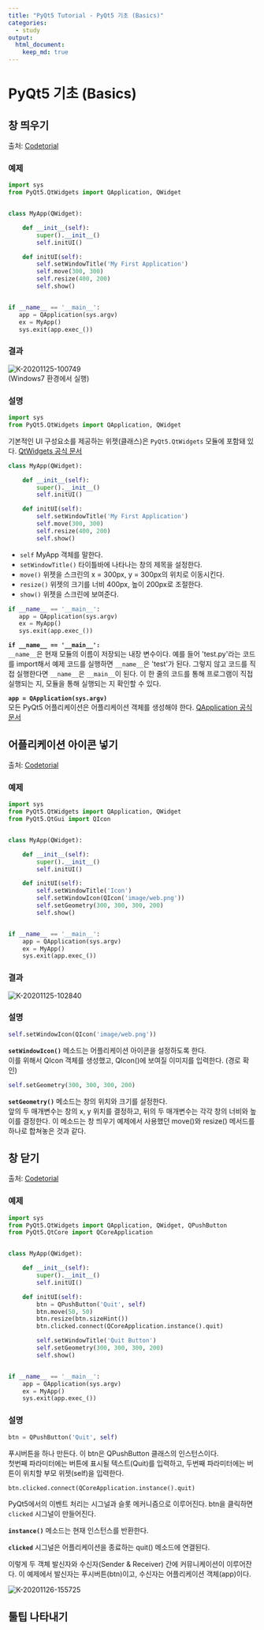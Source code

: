 ```yaml
---
title: "PyQt5 Tutorial - PyQt5 기초 (Basics)"
categories:
  - study
output:
  html_document:
    keep_md: true
---
```


# PyQt5 기초 (Basics)

## 창 띄우기
출처: [Codetorial](https://codetorial.net/pyqt5/basics/opening.html)

### 예제


```python
import sys
from PyQt5.QtWidgets import QApplication, QWidget


class MyApp(QWidget):

    def __init__(self):
        super().__init__()
        self.initUI()

    def initUI(self):
        self.setWindowTitle('My First Application')
        self.move(300, 300)
        self.resize(400, 200)
        self.show()


if __name__ == '__main__':
   app = QApplication(sys.argv)
   ex = MyApp()
   sys.exit(app.exec_())
```

### 결과  
![K-20201125-100749](https://user-images.githubusercontent.com/72365720/100169145-185d2980-2f06-11eb-8548-742228d268da.png)  
(Windows7 환경에서 실행)

### 설명


```python
import sys
from PyQt5.QtWidgets import QApplication, QWidget
```

기본적인 UI 구성요소를 제공하는 위젯(클래스)은 `PyQt5.QtWidgets` 모듈에 포함돼 있다. [QtWidgets 공식 문서](https://doc.qt.io/qt-5/qtwidgets-index.html)


```python
class MyApp(QWidget):

    def __init__(self):
        super().__init__()
        self.initUI()

    def initUI(self):
        self.setWindowTitle('My First Application')
        self.move(300, 300)
        self.resize(400, 200)
        self.show()
```

- `self` MyApp 객체를 말한다.
- `setWindowTitle()` 타이틀바에 나타나는 창의 제목을 설정한다.
- `move()` 위젯을 스크린의 x = 300px, y = 300px의 위치로 이동시킨다.
- `resize()` 위젯의 크기를 너비 400px, 높이 200px로 조절한다.
- `show()` 위젯을 스크린에 보여준다.


```python
if __name__ == '__main__':
   app = QApplication(sys.argv)
   ex = MyApp()
   sys.exit(app.exec_())
```

**`if __name__ == '__main__':`**  
`__name__`은 현재 모듈의 이름이 저장되는 내장 변수이다. 예를 들어 'test.py'라는 코드를 import해서 예제 코드를 실행하면 `__name__`은 'test'가 된다. 그렇지 않고 코드를 직접 실행한다면 `__name__`은 `__main__`이 된다. 이 한 줄의 코드를 통해 프로그램이 직접 실행되는 지, 모듈을 통해 실행되는 지 확인할 수 있다.  

**`app = QApplication(sys.argv)`**  
모든 PyQt5 어플리케이션은 어플리케이션 객체를 생성해야 한다. [QApplication 공식 문서](https://doc.qt.io/qt-5/qapplication.html)

## 어플리케이션 아이콘 넣기
출처: [Codetorial](https://codetorial.net/pyqt5/basics/icon.html)

### 예제


```python
import sys
from PyQt5.QtWidgets import QApplication, QWidget
from PyQt5.QtGui import QIcon


class MyApp(QWidget):

    def __init__(self):
        super().__init__()
        self.initUI()

    def initUI(self):
        self.setWindowTitle('Icon')
        self.setWindowIcon(QIcon('image/web.png'))
        self.setGeometry(300, 300, 300, 200)
        self.show()


if __name__ == '__main__':
    app = QApplication(sys.argv)
    ex = MyApp()
    sys.exit(app.exec_())
```

### 결과

![K-20201125-102840](https://user-images.githubusercontent.com/72365720/100170477-206a9880-2f09-11eb-90ac-08ae42a02a40.png)

### 설명


```python
self.setWindowIcon(QIcon('image/web.png'))
```

**`setWindowIcon()`** 메소드는 어플리케이션 아이콘을 설정하도록 한다.  
이를 위해서 QIcon 객체를 생성했고, QIcon()에 보여질 이미지를 입력한다. (경로 확인)  


```python
self.setGeometry(300, 300, 300, 200)
```

**`setGeometry()`** 메소드는 창의 위치와 크기를 설정한다.  
앞의 두 매개변수는 창의 x, y 위치를 결정하고, 뒤의 두 매개변수는 각각 창의 너비와 높이를 결정한다. 이 메소드는 창 띄우기 예제에서 사용했던 move()와 resize() 메서드를 하나로 합쳐놓은 것과 같다.

## 창 닫기
출처: [Codetorial](https://codetorial.net/pyqt5/basics/closing.html)

### 예제


```python
import sys
from PyQt5.QtWidgets import QApplication, QWidget, QPushButton
from PyQt5.QtCore import QCoreApplication


class MyApp(QWidget):

    def __init__(self):
        super().__init__()
        self.initUI()

    def initUI(self):
        btn = QPushButton('Quit', self)
        btn.move(50, 50)
        btn.resize(btn.sizeHint())
        btn.clicked.connect(QCoreApplication.instance().quit)

        self.setWindowTitle('Quit Button')
        self.setGeometry(300, 300, 300, 200)
        self.show()


if __name__ == '__main__':
    app = QApplication(sys.argv)
    ex = MyApp()
    sys.exit(app.exec_())
```

### 설명


```python
btn = QPushButton('Quit', self)
```

푸시버튼을 하나 만든다. 이 btn은 QPushButton 클래스의 인스턴스이다.  
첫번째 파라미터에는 버튼에 표시될 텍스트(Quit)를 입력하고, 두번째 파라미터에는 버튼이 위치할 부모 위젯(self)을 입력한다.


```python
btn.clicked.connect(QCoreApplication.instance().quit)
```

PyQt5에서의 이벤트 처리는 시그널과 슬롯 메커니즘으로 이루어진다. btn을 클릭하면 `clicked` 시그널이 만들어진다.

**`instance()`** 메소드는 현재 인스턴스를 반환한다.

**`clicked`** 시그널은 어플리케이션을 종료하는 quit() 메소드에 연결된다.

이렇게 두 객체 발신자와 수신자(Sender & Receiver) 간에 커뮤니케이션이 이루어잔다. 이 예제에서 발신자는 푸시버튼(btn)이고, 수신자는 어플리케이션 객체(app)이다.

![K-20201126-155725](https://user-images.githubusercontent.com/72365720/100317677-19728180-3000-11eb-916d-1a23c1e65568.png)


## 툴팁 나타내기
